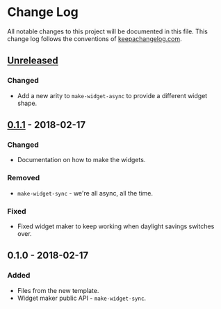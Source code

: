 # Change Log
All notable changes to this project will be documented in this file. This change log follows the conventions of [keepachangelog.com](http://keepachangelog.com/).

## [Unreleased]
### Changed
- Add a new arity to `make-widget-async` to provide a different widget shape.

## [0.1.1] - 2018-02-17
### Changed
- Documentation on how to make the widgets.

### Removed
- `make-widget-sync` - we're all async, all the time.

### Fixed
- Fixed widget maker to keep working when daylight savings switches over.

## 0.1.0 - 2018-02-17
### Added
- Files from the new template.
- Widget maker public API - `make-widget-sync`.

[Unreleased]: https://github.com/your-name/eol/compare/0.1.1...HEAD
[0.1.1]: https://github.com/your-name/eol/compare/0.1.0...0.1.1
